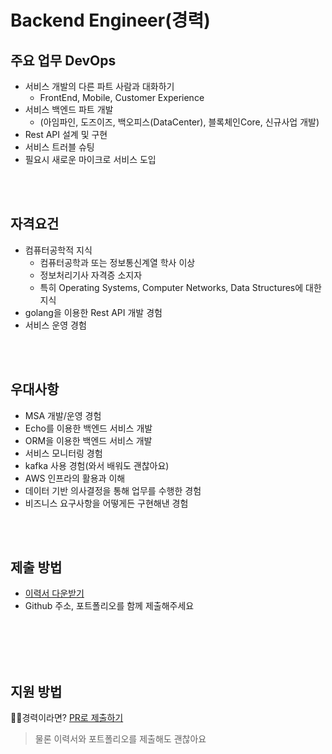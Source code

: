 # Backend Engineer(경력)

## 주요 업무 DevOps
- 서비스 개발의 다른 파트 사람과 대화하기
  - FrontEnd, Mobile, Customer Experience
- 서비스 백엔드 파트 개발
  - (아임파인, 도즈이즈, 백오피스(DataCenter), 블록체인Core, 신규사업 개발)
- Rest API 설계 및 구현
- 서비스 트러블 슈팅
- 필요시 새로운 마이크로 서비스 도입

<br /><br />
## 자격요건
- 컴퓨터공학적 지식
  - 컴퓨터공학과 또는 정보통신계열 학사 이상
  - 정보처리기사 자격증 소지자
  - 특히 Operating Systems, Computer Networks, Data Structures에 대한 지식
- golang을 이용한 Rest API 개발 경험
- 서비스 운영 경험

<br /><br />
## 우대사항
- MSA 개발/운영 경험
- Echo를 이용한 백엔드 서비스 개발
- ORM을 이용한 백엔드 서비스 개발
- 서비스 모니터링 경험
- kafka 사용 경험(와서 배워도 괜찮아요)
- AWS 인프라의 활용과 이해
- 데이터 기반 의사결정을 통해 업무를 수행한 경험
- 비즈니스 요구사항을 어떻게든 구현해낸 경험

<br /><br />
## 제출 방법
- [이력서 다운받기](https://s3.ap-northeast-2.amazonaws.com/caresquare.kr-home/etc/%EC%A3%BC-%EC%BC%80%EC%96%B4%EC%8A%A4%ED%80%98%EC%96%B4-%EC%9D%B4%EB%A0%A5%EC%84%9C%EC%96%91%EC%8B%9D.docx)
- Github 주소, 포트폴리오를 함께 제출해주세요

<br /><br />
<br /><br />
## 지원 방법
🧑‍💻경력이라면? [PR로 제출하기](../apply/senior.md)
> 물론 이력서와 포트폴리오를 제출해도 괜찮아요
